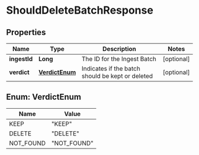 

# ShouldDeleteBatchResponse


## Properties

Name | Type | Description | Notes
------------ | ------------- | ------------- | -------------
**ingestId** | **Long** | The ID for the Ingest Batch |  [optional]
**verdict** | [**VerdictEnum**](#VerdictEnum) | Indicates if the batch should be kept or deleted |  [optional]



## Enum: VerdictEnum

Name | Value
---- | -----
KEEP | &quot;KEEP&quot;
DELETE | &quot;DELETE&quot;
NOT_FOUND | &quot;NOT_FOUND&quot;



